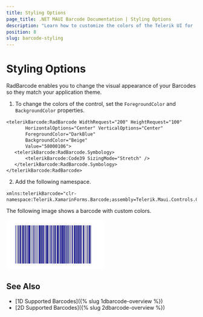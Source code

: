 ```yaml
---
title: Styling Options
page_title: .NET MAUI Barcode Documentation | Styling Options
description: "Learn how to customize the colors of the Telerik UI for .NET MAUI Barcode."
position: 8
slug: barcode-styling
---
```


# Styling Options

RadBarcode enables you to change the visual appearance of your Barcodes so they match your application theme.

1. To change the colors of the control, set the `ForegroundColor` and `BackgroundColor` properties.

 ```XAML
<telerikBarcode:RadBarcode WidthRequest="200" HeightRequest="100"
		HorizontalOptions="Center" VerticalOptions="Center"
		ForegroundColor="DarkBlue"
		BackgroundColor="Beige"
		Value="58000106">
	<telerikBarcode:RadBarcode.Symbology>
		<telerikBarcode:Code39 SizingMode="Stretch" />
	</telerikBarcode:RadBarcode.Symbology>
</telerikBarcode:RadBarcode>
 ```

2. Add the following namespace.

 ```XAML
xmlns:telerikBarcode="clr-namespace:Telerik.XamarinForms.Barcode;assembly=Telerik.Maui.Controls.Compatibility"
 ```

The following image shows a barcode with custom colors.

![Barcode Colors](images/barcode_colors.png)

## See Also

- [1D Supported Barcodes]({% slug 1dbarcode-overview %})
- [2D Supported Barcodes]({% slug 2dbarcode-overview %})
